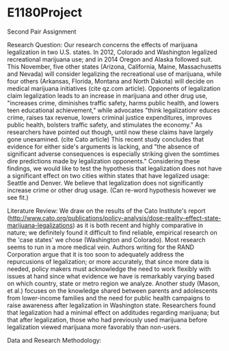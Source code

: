 # E1180Project
Second Pair Assignment

Research Question:
Our research concerns the effects of marijuana legalization in two U.S. states. In 2012, Colorado and Washington legalized recreational marijuana use; and in 2014 Oregon and Alaska followed suit. This November, five other states (Arizona, California, Maine, Massachusetts and Nevada) will consider legalizing the recreational use of marijuana, while four others (Arkansas, Florida, Montana and North Dakota) will decide on medical marijuana initiatives (cite qz.com article). Opponents of legalization claim legalization leads to an increase in marijuana and other drug use, "increases crime, diminishes traffic safety, harms public health, and lowers teen educational achievement," while advocates "think legalizationr educes crime, raises tax revenue, lowers criminal justice expenditures, improves public health, bolsters traffic safety, and stimulates the economy." As researchers have pointed out though, until now these claims have largely gone unexamined. (cite Cato article) This recent study concludes that evidence for either side's arguments is lacking, and "the absence of significant adverse consequences is especially striking given the somtimes dire predictions made by legalization opponents." Considering these findings, we would like to test the hypothesis that legalization does not have a significant effect on two cities within states that have legalized usage: Seattle and Denver. We believe that legalization does not significantly increase crime or other drug usage. (Can re-word hypothesis however we see fit.)

Literature Review:
We draw on the results of the Cato Institute's report (http://www.cato.org/publications/policy-analysis/dose-reality-effect-state-marijuana-legalizations) as it is both recent and highly comparative in nature; we definitely found it difficult to find reliable, empirical research on the 'case states' we chose (Washington and Colorado). Most research seems to run in a more medical vein. Authors writing for the RAND Corporation argue that it is too soon to adequately address the repurcusions of legalization; or more accurately, that since more data is needed, policy makers must acknowledge the need to work flexibly with issues at hand since what evidence we have is remarkably varying based on which country, state or metro region we analyze. Another study (Mason, et al.) focuses on the knowledge shared between parents and adolescents from lower-income families and the need for public health campaigns to raise awareness after legalization in Washington state. Researchers found that legalization had a minimal effect on additudes regarding marijuana; but that after legalization, those who had previously used marijuana before legalization viewed marijuana more favorably than non-users.


Data and Research Methodology:

